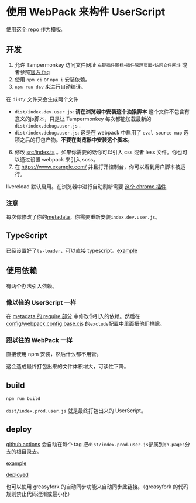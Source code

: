 # 使用 WebPack 来构件 UserScript

[使用这个 repo 作为模板](https://github.com/Trim21/webpack-userscript-template/generate).

## 开发

1. 允许 Tampermonkey 访问文件网址 `右键插件图标`-`插件管理页面`-`访问文件网址` 或者参照[官方 faq](https://tampermonkey.net/faq.php?ext=dhdg#Q204)
2. 使用 `npm ci` or `npm i` 安装依赖。
3. `npm run dev` 来进行自动编译。

在 `dist/` 文件夹会生成两个文件

- `dist/index.dev.user.js`: **请在浏览器中安装这个油猴脚本** 这个文件不包含有意义的js脚本，只是让 Tampermonkey 每次都能加载最新的 `dist/index.debug.user.js` .
- `dist/index.debug.user.js`: 这是在 webpack 中启用了 `eval-source-map`  选项之后的打包产物。**不要在浏览器中安装这个脚本**。


6. 修改 [src/index.ts](./src/index.ts) 。如果你需要的话你可以引入 css 或者 less 文件。你也可以通过设置 webpack 来引入 scss。
7. 在 <https://www.example.com/> 并且打开控制台，你可以看到用户脚本被运行。

livereload 默认启用。在浏览器中进行自动刷新需要 [这个 chrome 插件](https://chrome.google.com/webstore/detail/jnihajbhpnppcggbcgedagnkighmdlei)

### 注意

每次你修改了你的[metadata](./config/metadata.cjs)，你需要重新安装`index.dev.user.js`。

## TypeScript

已经设置好了`ts-loader`，可以直接 typescript。[example](src/index.ts)

## 使用依赖

有两个办法引入依赖。

### 像以往的 UserScript 一样

在 [metadata 的 require 部分](./config/metadata.cjs#L13-L17) 中修改你引入的依赖。然后在 [config/webpack.config.base.cjs](./config/webpack.config.base.cjs#L21-L25) 的`exclude`配置中里面把他们排除。

### 跟以往的 WebPack 一样

直接使用 npm 安装，然后什么都不用管。

这会造成最终打包出来的文件体积增大，可读性下降。

## build

```bash
npm run build
```

`dist/index.prod.user.js` 就是最终打包出来的 UserScript。

## deploy

[github actions](./.github/workflows/nodejs.yml#L68) 会自动在每个 tag 把`dist/index.prod.user.js`部属到`gh-pages`分支的根目录去。

[example](https://github.com/Trim21/webpack-userscript-template/tree/gh-pages)

[deployed](https://trim21.github.io/webpack-userscript-template/)

也可以使用 greasyfork 的自动同步功能来自动同步此链接。（greasyfork 的代码规则禁止代码混淆或最小化）
